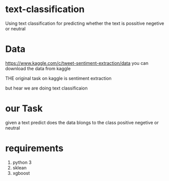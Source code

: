 # text-classification
Using text classification for predicting whether the text is possitive negetive or neutral 

# Data
https://www.kaggle.com/c/tweet-sentiment-extraction/data
you can download the data from kaggle 

THE original task on kaggle is sentiment extraction 

but hear we are doing text classificaion


# our Task

given a text predict does the data blongs to the class positive negetive or neutral


# requirements 

1) python 3
2) sklean
3) xgboost
